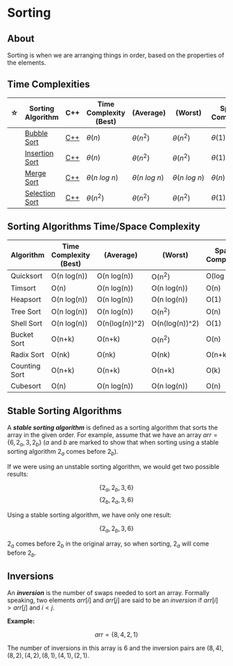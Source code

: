 # Sorting

## About

Sorting is when we are arranging things in order, based on the properties of the elements.

## Time Complexities

| ☆   | Sorting Algorithm                            | C++                                        | Time Complexity (Best) | (Average)     | (Worst)          | Space Complexity |
| --- | -------------------------------------------- | ------------------------------------------ | ---------------------- | ------------- | ---------------- | ---------------- |
|     | [Bubble Sort](./bubble-sort/README.md)       | [C++](./bubble-sort/bubble-sort.cpp)       | $\theta(n)$            | $\theta(n^2)$ | $\theta(n^2)$ | $\theta(1)$      |
|     | [Insertion Sort](./insertion-sort/README.md) | [C++](./insertion-sort/insertion-sort.cpp) | $\theta(n)$            | $\theta(n^2)$ | $\theta(n^2)$    | $\theta(1)$      |
|     | [Merge Sort](./merge-sort/README.md) | [C++](./merge-sort/merge-sort.cpp) | $\theta(n \ log \ n)$ | $\theta(n \ log \ n)$  | $\theta(n \ log \ n)$   | $\theta(n)$      |
|     | [Selection Sort](./selection-sort/README.md) | [C++](./selection-sort/selection-sort.cpp) | $\theta(n^2)$          | $\theta(n^2)$ | $\theta(n^2)$    | $\theta(1)$      |

## Sorting Algorithms Time/Space Complexity

| Algorithm     | Time Complexity (Best) | (Average)      | (Worst)          | Space Complexity |
| ------------- | ---------------------- | -------------- | ---------------- | ---------------- |
| Quicksort     | O(n log(n))            | O(n log(n))    | O(n<sup>2</sup>) | O(log n)         |
| Timsort       | O(n)                   | O(n log(n))    | O(n log(n))      | O(n)             |
| Heapsort      | O(n log(n))            | O(n log(n))    | O(n log(n))      | O(1)             |
| Tree Sort     | O(n log(n))            | O(n log(n))    | O(n<sup>2</sup>) | O(n)             |
| Shell Sort    | O(n log(n))            | O(n(log(n))^2) | O(n(log(n))^2)   | O(1)             |
| Bucket Sort   | O(n+k)                 | O(n+k)         | O(n<sup>2</sup>) | O(n)             |
| Radix Sort    | O(nk)                  | O(nk)          | O(nk)            | O(n+k)           |
| Counting Sort | O(n+k)                 | O(n+k)         | O(n+k)           | O(k)             |
| Cubesort      | O(n)                   | O(n log(n))    | O(n log(n))      | O(n)             |

## Stable Sorting Algorithms

A **_stable sorting algorithm_** is defined as a sorting algorithm that sorts the array in the given order. For example, assume that we have an array $arr = \{ 6, 2_a, 3, 2_b \}$ ($a$ and $b$ are marked to show that when sorting using a stable sorting algorithm $2_a$ comes before $2_b$).

If we were using an unstable sorting algorithm, we would get two possible results:

$$\{ 2_a, 2_b, 3, 6 \}$$
$$\{ 2_b, 2_a, 3, 6 \}$$

Using a stable sorting algorithm, we have only one result:

$$\{ 2_a, 2_b, 3, 6 \}$$

$2_a$ comes before $2_b$ in the original array, so when sorting, $2_a$ will come before $2_b$.

## Inversions

An **_inversion_** is the number of swaps needed to sort an array. Formally speaking, two elements $arr[i]$ and $arr[j]$ are said to be an _inversion_ if $arr[i] > arr[j]$ and $i < j$.

**Example:**

$$arr = \{ 8, 4, 2, 1 \}$$

The number of inversions in this array is $6$ and the inversion pairs are $(8, 4), (8, 2), (4, 2), (8, 1), (4, 1), (2, 1)$.
